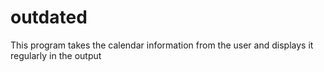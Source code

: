# outdated
This program takes the calendar information from the user and displays it regularly in the output
